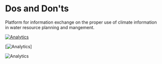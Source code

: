 # Dos and Don'ts 
Platform for information exchange on the proper use of climate information in water resource planning and mangement.

[![Analytics](https://ga-beacon.appspot.com/UA-110073441-2/dos_and_donts/readme)](https://github.com/igrigorik/ga-beacon)

[![Analytics](https://ga-beacon.appspot.com/UA-110073441-2/dos_and_donts/readme)]

![Analytics](https://ga-beacon.appspot.com/UA-110073441-2/dos_and_donts/readme)

